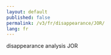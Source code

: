 ```yaml
---
layout: default
published: false
permalink: /v3/fr/disappearance/JOR/
lang: fr
---
```


disappearance analysis JOR
